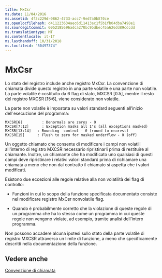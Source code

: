 ```yaml
---
title: MxCsr
ms.date: 11/04/2016
ms.assetid: 4f3c229d-0862-4733-acc7-9ed7a0b870ce
ms.openlocfilehash: d411223634aec6d11413ac1f5b1fb04dba7498e1
ms.sourcegitcommit: 6052185696adca270bc9bdbec45a626dd89cdcdd
ms.translationtype: MT
ms.contentlocale: it-IT
ms.lasthandoff: 10/31/2018
ms.locfileid: "50497374"
---
```

# <a name="mxcsr"></a>MxCsr

Lo stato del registro include anche registro MxCsr. La convenzione di chiamata divide questo registro in una parte volatile e una parte non volatile. La parte volatile è costituito da 6 flag di stato, MXCSR [0:5], mentre il resto del registro MXCSR [15:6], viene considerato non volatile.

La parte non volatile è impostata su valori standard seguenti all'inizio dell'esecuzione del programma:

```
MXCSR[6]         : Denormals are zeros - 0
MXCSR[7:12]      : Exception masks all 1's (all exceptions masked)
MXCSR[13:14]   : Rounding  control - 0 (round to nearest)
MXCSR[15]      : Flush to zero for masked underflow - 0 (off)
```

Un oggetto chiamato che consente di modificare i campi non volatili all'interno di registro MXCSR necessario ripristinarli prima di restituire al chiamante. Inoltre, un chiamante che ha modificato uno qualsiasi di questi campi deve ripristinare i relativi valori standard prima di richiamare una chiamata a meno che non dal contratto il chiamato si aspetta che i valori modificati.

Esistono due eccezioni alle regole relative alla non volatilità dei flag di controllo:

- Funzioni in cui lo scopo della funzione specificata documentato consiste nel modificare registro MxCsr nonvolatile flag.

- Quando è probabilmente corretto che la violazione di queste regole di un programma che ha lo stesso come un programma in cui queste regole non vengono violate, ad esempio, tramite analisi dell'intero programma.

Non possono accadere alcuna ipotesi sullo stato della parte volatile di registro MXCSR attraverso un limite di funzione, a meno che specificamente descritti nella documentazione della funzione.

## <a name="see-also"></a>Vedere anche

[Convenzione di chiamata](../build/calling-convention.md)